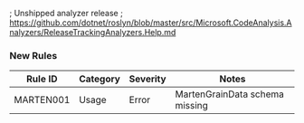 ; Unshipped analyzer release
; https://github.com/dotnet/roslyn/blob/master/src/Microsoft.CodeAnalysis.Analyzers/ReleaseTrackingAnalyzers.Help.md

### New Rules

Rule ID | Category | Severity | Notes
--------|----------|----------|-------
MARTEN001 | Usage    | Error    | MartenGrainData schema missing 

